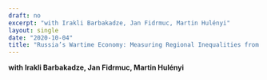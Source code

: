 ```yaml
---
draft: no
excerpt: "with Irakli Barbakadze, Jan Fidrmuc, Martin Hulényi"
layout: single
date: "2020-10-04"
title: "Russia’s Wartime Economy: Measuring Regional Inequalities from Outer Space"
---
```


**with Irakli Barbakadze, Jan Fidrmuc, Martin Hulényi**
